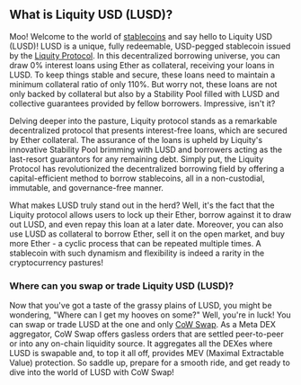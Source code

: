 <h2>What is Liquity USD (LUSD)?</h2>
<p>Moo! Welcome to the world of <a href="https://en.wikipedia.org/wiki/Stablecoin" target="_blank" rel="nofollow noopener noreferrer">stablecoins</a> and say hello to Liquity USD (LUSD)! LUSD is a unique, fully redeemable, USD-pegged stablecoin issued by the <a href="https://www.liquity.org/" target="_blank" rel="nofollow noopener noreferrer">Liquity Protocol</a>. In this decentralized borrowing universe, you can draw 0% interest loans using Ether as collateral, receiving your loans in LUSD. To keep things stable and secure, these loans need to maintain a minimum collateral ratio of only 110%. But worry not, these loans are not only backed by collateral but also by a Stability Pool filled with LUSD and collective guarantees provided by fellow borrowers. Impressive, isn't it?</p>

<p>Delving deeper into the pasture, Liquity protocol stands as a remarkable decentralized protocol that presents interest-free loans, which are secured by Ether collateral. The assurance of the loans is upheld by Liquity's innovative Stability Pool brimming with LUSD and borrowers acting as the last-resort guarantors for any remaining debt. Simply put, the Liquity Protocol has revolutionized the decentralized borrowing field by offering a capital-efficient method to borrow stablecoins, all in a non-custodial, immutable, and governance-free manner.</p>

<p>What makes LUSD truly stand out in the herd? Well, it's the fact that the Liquity protocol allows users to lock up their Ether, borrow against it to draw out LUSD, and even repay this loan at a later date. Moreover, you can also use LUSD as collateral to borrow Ether, sell it on the open market, and buy more Ether - a cyclic process that can be repeated multiple times. A stablecoin with such dynamism and flexibility is indeed a rarity in the cryptocurrency pastures!</p>

<h3>Where can you swap or trade Liquity USD (LUSD)?</h3>
<p>Now that you've got a taste of the grassy plains of LUSD, you might be wondering, "Where can I get my hooves on some?" Well, you're in luck! You can swap or trade LUSD at the one and only <a href="https://swap.cow.fi/" target="_blank" rel="noopener">CoW Swap</a>. As a Meta DEX aggregator, CoW Swap offers gasless orders that are settled peer-to-peer or into any on-chain liquidity source. It aggregates all the DEXes where LUSD is swapable and, to top it all off, provides MEV (Maximal Extractable Value) protection. So saddle up, prepare for a smooth ride, and get ready to dive into the world of LUSD with CoW Swap!</p>
